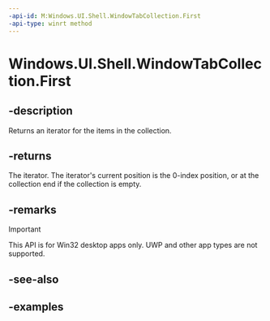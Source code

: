 ```yaml
---
-api-id: M:Windows.UI.Shell.WindowTabCollection.First
-api-type: winrt method
---
```


# Windows.UI.Shell.WindowTabCollection.First

<!--
public Windows.Foundation.Collections.IIterator<Windows.UI.Shell.WindowTab> First ();
-->

## -description

Returns an iterator for the items in the collection.

## -returns

The iterator. The iterator's current position is the 0-index position, or at the collection end if the collection is empty.

## -remarks

> [!IMPORTANT]
> This API is for Win32 desktop apps only. UWP and other app types are not supported.

## -see-also

## -examples
